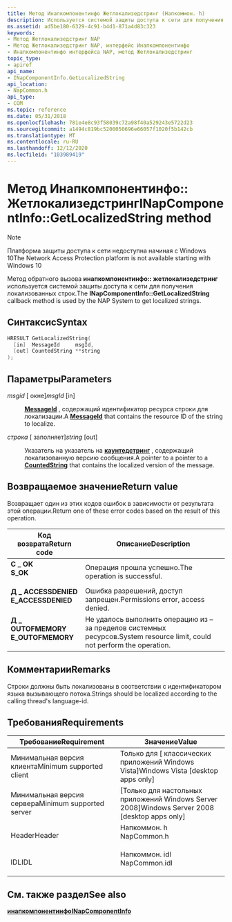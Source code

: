 ```yaml
---
title: Метод Инапкомпонентинфо Жетлокализедстринг (Напкоммон. h)
description: Используется системой защиты доступа к сети для получения локализованных строк.
ms.assetid: ad5be180-6329-4c91-b4d1-871a4d83c323
keywords:
- Метод Жетлокализедстринг NAP
- Метод Жетлокализедстринг NAP, интерфейс Инапкомпонентинфо
- Инапкомпонентинфо интерфейса NAP, метод Жетлокализедстринг
topic_type:
- apiref
api_name:
- INapComponentInfo.GetLocalizedString
api_location:
- NapCommon.h
api_type:
- COM
ms.topic: reference
ms.date: 05/31/2018
ms.openlocfilehash: 781e4e8c93f58039c72a98f40a529243e5722d23
ms.sourcegitcommit: a1494c819bc5200050696e66057f1020f5b142cb
ms.translationtype: MT
ms.contentlocale: ru-RU
ms.lasthandoff: 12/12/2020
ms.locfileid: "103989419"
---
```

# <a name="inapcomponentinfogetlocalizedstring-method"></a><span data-ttu-id="84d8f-106">Метод Инапкомпонентинфо:: Жетлокализедстринг</span><span class="sxs-lookup"><span data-stu-id="84d8f-106">INapComponentInfo::GetLocalizedString method</span></span>

> [!Note]  
> <span data-ttu-id="84d8f-107">Платформа защиты доступа к сети недоступна начиная с Windows 10</span><span class="sxs-lookup"><span data-stu-id="84d8f-107">The Network Access Protection platform is not available starting with Windows 10</span></span>

 

<span data-ttu-id="84d8f-108">Метод обратного вызова **инапкомпонентинфо:: жетлокализедстринг** используется системой защиты доступа к сети для получения локализованных строк.</span><span class="sxs-lookup"><span data-stu-id="84d8f-108">The **INapComponentInfo::GetLocalizedString** callback method is used by the NAP System to get localized strings.</span></span>

## <a name="syntax"></a><span data-ttu-id="84d8f-109">Синтаксис</span><span class="sxs-lookup"><span data-stu-id="84d8f-109">Syntax</span></span>


```C++
HRESULT GetLocalizedString(
  [in]  MessageId     msgId,
  [out] CountedString **string
);
```



## <a name="parameters"></a><span data-ttu-id="84d8f-110">Параметры</span><span class="sxs-lookup"><span data-stu-id="84d8f-110">Parameters</span></span>

<dl> <dt>

<span data-ttu-id="84d8f-111">*msgid* \[ окне\]</span><span class="sxs-lookup"><span data-stu-id="84d8f-111">*msgId* \[in\]</span></span>
</dt> <dd>

<span data-ttu-id="84d8f-112">[**MessageId**](nap-datatypes.md) , содержащий идентификатор ресурса строки для локализации.</span><span class="sxs-lookup"><span data-stu-id="84d8f-112">A [**MessageId**](nap-datatypes.md) that contains the resource ID of the string to localize.</span></span>

</dd> <dt>

<span data-ttu-id="84d8f-113">*строка* \[ заполняет\]</span><span class="sxs-lookup"><span data-stu-id="84d8f-113">*string* \[out\]</span></span>
</dt> <dd>

<span data-ttu-id="84d8f-114">Указатель на указатель на [**каунтедстринг**](/windows/win32/api/naptypes/ns-naptypes-countedstring) , содержащий локализованную версию сообщения.</span><span class="sxs-lookup"><span data-stu-id="84d8f-114">A pointer to a pointer to a [**CountedString**](/windows/win32/api/naptypes/ns-naptypes-countedstring) that contains the localized version of the message.</span></span>

</dd> </dl>

## <a name="return-value"></a><span data-ttu-id="84d8f-115">Возвращаемое значение</span><span class="sxs-lookup"><span data-stu-id="84d8f-115">Return value</span></span>

<span data-ttu-id="84d8f-116">Возвращает один из этих кодов ошибок в зависимости от результата этой операции.</span><span class="sxs-lookup"><span data-stu-id="84d8f-116">Return one of these error codes based on the result of this operation.</span></span>



| <span data-ttu-id="84d8f-117">Код возврата</span><span class="sxs-lookup"><span data-stu-id="84d8f-117">Return code</span></span>                                                                                     | <span data-ttu-id="84d8f-118">Описание</span><span class="sxs-lookup"><span data-stu-id="84d8f-118">Description</span></span>                                                        |
|-------------------------------------------------------------------------------------------------|--------------------------------------------------------------------|
| <dl> <span data-ttu-id="84d8f-119"><dt>**С \_ ОК**</dt></span><span class="sxs-lookup"><span data-stu-id="84d8f-119"><dt>**S\_OK** </dt></span></span> </dl>           | <span data-ttu-id="84d8f-120">Операция прошла успешно.</span><span class="sxs-lookup"><span data-stu-id="84d8f-120">The operation is successful.</span></span><br/>                            |
| <dl> <span data-ttu-id="84d8f-121"><dt>**Д \_ ACCESSDENIED**</dt></span><span class="sxs-lookup"><span data-stu-id="84d8f-121"><dt>**E\_ACCESSDENIED** </dt></span></span> </dl> | <span data-ttu-id="84d8f-122">Ошибка разрешений, доступ запрещен.</span><span class="sxs-lookup"><span data-stu-id="84d8f-122">Permissions error, access denied.</span></span><br/>                       |
| <dl> <span data-ttu-id="84d8f-123"><dt>**Д \_ OUTOFMEMORY**</dt></span><span class="sxs-lookup"><span data-stu-id="84d8f-123"><dt>**E\_OUTOFMEMORY** </dt></span></span> </dl>  | <span data-ttu-id="84d8f-124">Не удалось выполнить операцию из – за пределов системных ресурсов.</span><span class="sxs-lookup"><span data-stu-id="84d8f-124">System resource limit, could not perform the operation.</span></span><br/> |



 

## <a name="remarks"></a><span data-ttu-id="84d8f-125">Комментарии</span><span class="sxs-lookup"><span data-stu-id="84d8f-125">Remarks</span></span>

<span data-ttu-id="84d8f-126">Строки должны быть локализованы в соответствии с идентификатором языка вызывающего потока.</span><span class="sxs-lookup"><span data-stu-id="84d8f-126">Strings should be localized according to the calling thread's language-id.</span></span>

## <a name="requirements"></a><span data-ttu-id="84d8f-127">Требования</span><span class="sxs-lookup"><span data-stu-id="84d8f-127">Requirements</span></span>



| <span data-ttu-id="84d8f-128">Требование</span><span class="sxs-lookup"><span data-stu-id="84d8f-128">Requirement</span></span> | <span data-ttu-id="84d8f-129">Значение</span><span class="sxs-lookup"><span data-stu-id="84d8f-129">Value</span></span> |
|-------------------------------------|------------------------------------------------------------------------------------------|
| <span data-ttu-id="84d8f-130">Минимальная версия клиента</span><span class="sxs-lookup"><span data-stu-id="84d8f-130">Minimum supported client</span></span><br/> | <span data-ttu-id="84d8f-131">Только для \[ классических приложений Windows Vista\]</span><span class="sxs-lookup"><span data-stu-id="84d8f-131">Windows Vista \[desktop apps only\]</span></span><br/>                                           |
| <span data-ttu-id="84d8f-132">Минимальная версия сервера</span><span class="sxs-lookup"><span data-stu-id="84d8f-132">Minimum supported server</span></span><br/> | <span data-ttu-id="84d8f-133">\[Только для настольных приложений Windows Server 2008\]</span><span class="sxs-lookup"><span data-stu-id="84d8f-133">Windows Server 2008 \[desktop apps only\]</span></span><br/>                                     |
| <span data-ttu-id="84d8f-134">Header</span><span class="sxs-lookup"><span data-stu-id="84d8f-134">Header</span></span><br/>                   | <dl> <span data-ttu-id="84d8f-135"><dt>Напкоммон. h</dt></span><span class="sxs-lookup"><span data-stu-id="84d8f-135"><dt>NapCommon.h</dt></span></span> </dl>   |
| <span data-ttu-id="84d8f-136">IDL</span><span class="sxs-lookup"><span data-stu-id="84d8f-136">IDL</span></span><br/>                      | <dl> <span data-ttu-id="84d8f-137"><dt>Напкоммон. idl</dt></span><span class="sxs-lookup"><span data-stu-id="84d8f-137"><dt>NapCommon.idl</dt></span></span> </dl> |



## <a name="see-also"></a><span data-ttu-id="84d8f-138">См. также раздел</span><span class="sxs-lookup"><span data-stu-id="84d8f-138">See also</span></span>

<dl> <span data-ttu-id="84d8f-139"><dt>


</dt> <dt></span><span class="sxs-lookup"><span data-stu-id="84d8f-139"><dt>


</dt> <dt></span></span>

[<span data-ttu-id="84d8f-140">**инапкомпонентинфо**</span><span class="sxs-lookup"><span data-stu-id="84d8f-140">**INapComponentInfo**</span></span>](inapcomponentinfo.md)
</dt> </dl>

 

 





